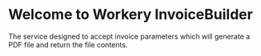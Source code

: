 # Welcome to Workery InvoiceBuilder
The service designed to accept invoice parameters which will generate a PDF file and return the file contents.
